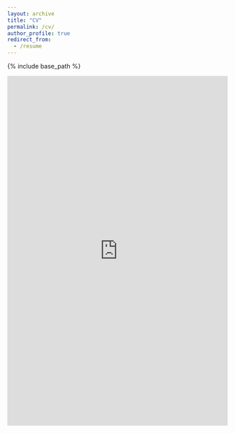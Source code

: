 ```yaml
---
layout: archive
title: "CV"
permalink: /cv/
author_profile: true
redirect_from:
  - /resume
---
```


{% include base_path %}



<iframe src="https://docs.google.com/viewer?url=https://xwang112358.github.io/files/Xin_Wang_cv_extend.pdf&embedded=true" 
        width="100%" height="800px" style="border:none;"></iframe>

<!-- <object data="../files/paper1.pdf" type="application/pdf" width="100%" height="800px">
    <p>Your browser does not support PDFs. <a href="../files/paper1.pdf">Download the PDF</a>.</p>
</object> -->

